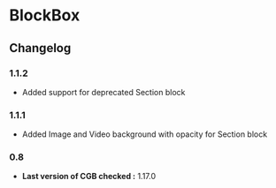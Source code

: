# BlockBox

## Changelog

### 1.1.2
* Added support for deprecated Section block

### 1.1.1
* Added Image and Video background with opacity for Section block

### 0.8
* **Last version of CGB checked :** 1.17.0
